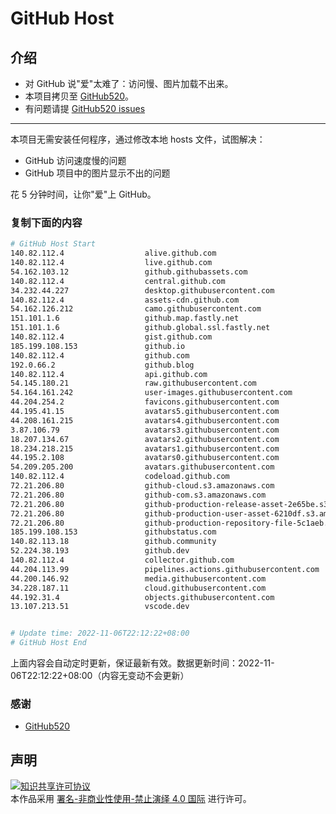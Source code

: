 # GitHub Host
## 介绍
- 对 GitHub 说"爱"太难了：访问慢、图片加载不出来。
- 本项目拷贝至 [GitHub520](https://github.com/521xueweihan/GitHub520)。
- 有问题请提 [GitHub520 issues](https://github.com/521xueweihan/GitHub520/issues/new)

---

本项目无需安装任何程序，通过修改本地 hosts 文件，试图解决：
- GitHub 访问速度慢的问题
- GitHub 项目中的图片显示不出的问题

花 5 分钟时间，让你"爱"上 GitHub。

### 复制下面的内容
```bash
# GitHub Host Start
140.82.112.4                  alive.github.com
140.82.112.4                  live.github.com
54.162.103.12                 github.githubassets.com
140.82.112.4                  central.github.com
34.232.44.227                 desktop.githubusercontent.com
140.82.112.4                  assets-cdn.github.com
54.162.126.212                camo.githubusercontent.com
151.101.1.6                   github.map.fastly.net
151.101.1.6                   github.global.ssl.fastly.net
140.82.112.4                  gist.github.com
185.199.108.153               github.io
140.82.112.4                  github.com
192.0.66.2                    github.blog
140.82.112.4                  api.github.com
54.145.180.21                 raw.githubusercontent.com
54.164.161.242                user-images.githubusercontent.com
44.204.254.2                  favicons.githubusercontent.com
44.195.41.15                  avatars5.githubusercontent.com
44.208.161.215                avatars4.githubusercontent.com
3.87.106.79                   avatars3.githubusercontent.com
18.207.134.67                 avatars2.githubusercontent.com
18.234.218.215                avatars1.githubusercontent.com
44.195.2.108                  avatars0.githubusercontent.com
54.209.205.200                avatars.githubusercontent.com
140.82.112.4                  codeload.github.com
72.21.206.80                  github-cloud.s3.amazonaws.com
72.21.206.80                  github-com.s3.amazonaws.com
72.21.206.80                  github-production-release-asset-2e65be.s3.amazonaws.com
72.21.206.80                  github-production-user-asset-6210df.s3.amazonaws.com
72.21.206.80                  github-production-repository-file-5c1aeb.s3.amazonaws.com
185.199.108.153               githubstatus.com
140.82.113.18                 github.community
52.224.38.193                 github.dev
140.82.112.4                  collector.github.com
44.204.113.99                 pipelines.actions.githubusercontent.com
44.200.146.92                 media.githubusercontent.com
34.228.187.11                 cloud.githubusercontent.com
44.192.31.4                   objects.githubusercontent.com
13.107.213.51                 vscode.dev


# Update time: 2022-11-06T22:12:22+08:00
# GitHub Host End

```
上面内容会自动定时更新，保证最新有效。数据更新时间：2022-11-06T22:12:22+08:00（内容无变动不会更新）

### 感谢

- [GitHub520](https://github.com/521xueweihan/GitHub520)

## 声明
<a rel="license" href="https://creativecommons.org/licenses/by-nc-nd/4.0/deed.zh"><img alt="知识共享许可协议" style="border-width: 0" src="https://licensebuttons.net/l/by-nc-nd/4.0/88x31.png"></a><br>本作品采用 <a rel="license" href="https://creativecommons.org/licenses/by-nc-nd/4.0/deed.zh">署名-非商业性使用-禁止演绎 4.0 国际</a> 进行许可。